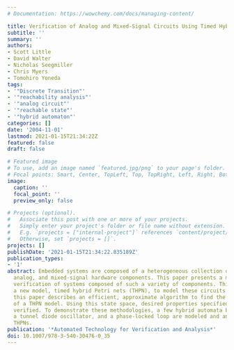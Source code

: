 ```yaml
---
# Documentation: https://wowchemy.com/docs/managing-content/

title: Verification of Analog and Mixed-Signal Circuits Using Timed Hybrid Petri Nets
subtitle: ''
summary: ''
authors:
- Scott Little
- David Walter
- Nicholas Seegmiller
- Chris Myers
- Tomohiro Yoneda
tags:
- '"Discrete Transition"'
- '"reachability analysis"'
- '"analog circuit"'
- '"reachable state"'
- '"hybrid automaton"'
categories: []
date: '2004-11-01'
lastmod: 2021-01-15T21:34:22Z
featured: false
draft: false

# Featured image
# To use, add an image named `featured.jpg/png` to your page's folder.
# Focal points: Smart, Center, TopLeft, Top, TopRight, Left, Right, BottomLeft, Bottom, BottomRight.
image:
  caption: ''
  focal_point: ''
  preview_only: false

# Projects (optional).
#   Associate this post with one or more of your projects.
#   Simply enter your project's folder or file name without extension.
#   E.g. `projects = ["internal-project"]` references `content/project/deep-learning/index.md`.
#   Otherwise, set `projects = []`.
projects: []
publishDate: '2021-01-15T21:34:22.835189Z'
publication_types:
- '1'
abstract: Embedded systems are composed of a heterogeneous collection of digital,
  analog, and mixed-signal hardware components. This paper presents a method for the
  verification of systems composed of such a variety of components. This method utilizes
  a new model, timed hybrid Petri nets (THPN), to model these circuits. In particular,
  this paper describes an efficient, approximate algorithm to find the reachable states
  of a THPN model. Using this state space, desired properties specified in ACTL are
  verified. To demonstrate these methodologies, a few hybrid automata benchmarks,
  a tunnel diode oscillator, and a phase-locked loop are modeled and analyzed using
  THPNs.
publication: '*Automated Technology for Verification and Analysis*'
doi: 10.1007/978-3-540-30476-0_35
---
```

